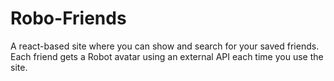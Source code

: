 # Robo-Friends
A react-based site where you can show and search for your saved friends. Each friend gets a Robot avatar using an external API each time you use the site. 

